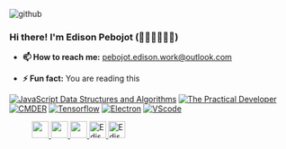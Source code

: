 ![github](https://user-images.githubusercontent.com/38276345/87249987-c3f46880-c494-11ea-843e-669846ca9834.gif)

### Hi there! I'm Edison Pebojot  (👋😂😎😆🤨🔥)
<!--
**edisonpebojots/edisonpebojots** is a ✨ _special_ ✨ repository because its `README.md` (this file) appears on your GitHub profile.
-->
<!--Here are some ideas to get you started:-->

<!-- 🔭 I’m currently working on Software Research-->
<!-- - 🌱 I’m currently learning Data Structure and Algorithm in JavaScript -->
<!-- 👯 I’m looking to collaborate on ...-->
<!-- 🤔 I’m looking for help with ...-->
<!-- 💬 Ask me about ...-->
- __📫 How to reach me:__ pebojot.edison.work@outlook.com
<!-- 😄 Pronouns: ...-->
- __⚡ Fun fact:__ You are reading this
<!--[![Edison Pebojot's DEV Profile](https://d2fltix0v2e0sb.cloudfront.net/dev-badge.svg=25px)](https://dev.to/edisonpebojots)-->

<!--![Edison's github stats](https://github-readme-stats.vercel.app/api?username=edisonpebojots)-->

[![JavaScript Data Structures and Algorithms](https://github-readme-stats.vercel.app/api/pin/?username=Apress&repo=js-data-structures-and-algorithms)](https://github.com/Apress)
[![The Practical Developer](https://github-readme-stats.vercel.app/api/pin/?username=forem&repo=forem)](https://github.com/forem)
[![CMDER](https://github-readme-stats.vercel.app/api/pin/?username=cmderdev&repo=cmder)](https://github.com/cmderdev)
[![Tensorflow](https://github-readme-stats.vercel.app/api/pin/?username=tensorflow&repo=tensorflow)](https://github.com/tensorflow)
[![Electron](https://github-readme-stats.vercel.app/api/pin/?username=electron&repo=electron)](https://github.com/electron)
[![VScode](https://github-readme-stats.vercel.app/api/pin/?username=microsoft&repo=vscode)](https://github.com/microsoft)

<dl>
  <dd>
    <a href="https://facebook.com/edisonpebojots">
      <img src="https://user-images.githubusercontent.com/38276345/87249499-0bc5c080-c492-11ea-9fba-5759e9f2162b.png" height="30" width="30">
    </a>
    <a href="https://instagram.com/edisonpebojots">
      <img src="https://user-images.githubusercontent.com/38276345/87249544-3fa0e600-c492-11ea-84fa-e0957aaaec15.png" height="30" width="30">
    </a>
    <a href="https://twitter.com/edisonpebojots">
      <img src="https://user-images.githubusercontent.com/38276345/87249342-28adc400-c491-11ea-96af-9f33d201dfbd.png" height="30" width="30">
    </a>
    <a href="https://stackoverflow.com/users/10233884/edison-pebojot">
      <img src="https://user-images.githubusercontent.com/38276345/87250480-9bba3900-c497-11ea-83b7-86d02a25ec39.png" alt="Edison Pebojot's DEV Profile" height="30" width="30">
    </a>
    <a href="https://dev.to/edisonpebojots">
      <img src="https://d2fltix0v2e0sb.cloudfront.net/dev-badge.svg" alt="Edison Pebojot's DEV Profile" height="30" width="30">
    </a>
  </dd>
</dl>

